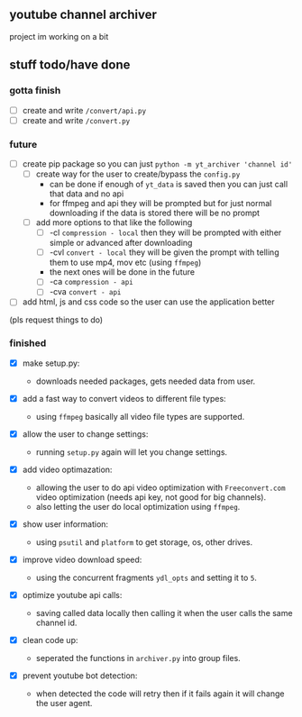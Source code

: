 ## youtube channel archiver

project im working on a bit

## stuff todo/have done

### gotta finish

- [ ] create and write `/convert/api.py` 
- [ ] create and write `/convert.py`

### future

- [ ] create pip package so you can just `python -m yt_archiver 'channel id'`
    - [ ] create way for the user to create/bypass the `config.py`
        - can be done if enough of `yt_data` is saved then you can just call that data and no api
        - for ffmpeg and api they will be prompted but for just normal downloading if the data is stored there will be no prompt
    - [ ] add more options to that like the following
        - [ ] -cl `compression - local` then they will be prompted with either simple or advanced after downloading
        - [ ] -cvl `convert - local` they will be given the prompt with telling them to use mp4, mov etc (using `ffmpeg`)
        - the next ones will be done in the future 
        - [ ] -ca `compression - api` 
        - [ ] -cva `convert - api` 
- [ ] add html, js and css code so the user can use the application better

(pls request things to do)

### finished

- [X] make setup.py:
    - downloads needed packages, gets needed data from user.

- [X] add a fast way to convert videos to different file types:
    - using `ffmpeg` basically all video file types are supported.

- [X] allow the user to change settings:
    - running `setup.py` again will let you change settings.

- [X] add video optimazation:
    - allowing the user to do api video optimization with `Freeconvert.com` video optimization (needs api key, not good for big channels).
    - also letting the user do local optimization using `ffmpeg`.

- [X] show user information:
    - using `psutil` and `platform` to get storage, os, other drives.

- [X] improve video download speed:
    - using the concurrent fragments `ydl_opts` and setting it to `5`.

- [X] optimize youtube api calls:
    - saving called data locally then calling it when the user calls the same channel id.

- [X] clean code up:
    - seperated the functions in `archiver.py` into group files.

- [X] prevent youtube bot detection:
    - when detected the code will retry then if it fails again it will change the user agent.
